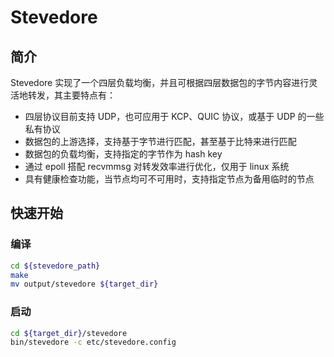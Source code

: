 # Stevedore

## 简介
Stevedore 实现了一个四层负载均衡，并且可根据四层数据包的字节内容进行灵活地转发，其主要特点有：

- 四层协议目前支持 UDP，也可应用于 KCP、QUIC 协议，或基于 UDP 的一些私有协议
- 数据包的上游选择，支持基于字节进行匹配，甚至基于比特来进行匹配
- 数据包的负载均衡，支持指定的字节作为 hash key
- 通过 epoll 搭配 recvmmsg 对转发效率进行优化，仅用于 linux 系统
- 具有健康检查功能，当节点均可不可用时，支持指定节点为备用临时的节点

## 快速开始
### 编译
``` bash
cd ${stevedore_path}
make
mv output/stevedore ${target_dir}
```

### 启动

``` bash
cd ${target_dir}/stevedore
bin/stevedore -c etc/stevedore.config
```
